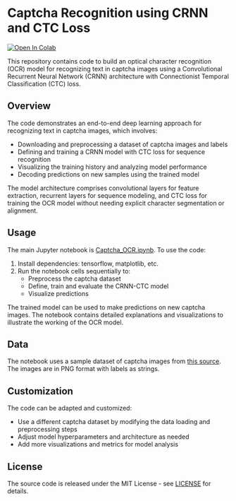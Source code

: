 # Captcha Recognition using CRNN and CTC Loss
[![Open In Colab](https://colab.research.google.com/assets/colab-badge.svg)](https://colab.research.google.com/drive/1haykGyhrtkJkV5GlDMdrJstnvj0rYVmo?usp=sharing)

This repository contains code to build an optical character recognition (OCR) model for recognizing text in captcha images using a Convolutional Recurrent Neural Network (CRNN) architecture with Connectionist Temporal Classification (CTC) loss.

## Overview

The code demonstrates an end-to-end deep learning approach for recognizing text in captcha images, which involves:

- Downloading and preprocessing a dataset of captcha images and labels
- Defining and training a CRNN model with CTC loss for sequence recognition
- Visualizing the training history and analyzing model performance
- Decoding predictions on new samples using the trained model

The model architecture comprises convolutional layers for feature extraction, recurrent layers for sequence modeling, and CTC loss for training the OCR model without needing explicit character segmentation or alignment.

## Usage

The main Jupyter notebook is [Captcha_OCR.ipynb](https://github.com/EVOL-ution/Captcha-Recognition-using-CRNN/blob/main/Captcha_OCR.ipynb). To use the code:

1. Install dependencies: tensorflow, matplotlib, etc.
2. Run the notebook cells sequentially to:
   - Preprocess the captcha dataset
   - Define, train and evaluate the CRNN-CTC model
   - Visualize predictions

The trained model can be used to make predictions on new captcha images. The notebook contains detailed explanations and visualizations to illustrate the working of the OCR model.

## Data

The notebook uses a sample dataset of captcha images from [this source](https://github.com/AakashKumarNain/CaptchaCracker). The images are in PNG format with labels as strings.

## Customization

The code can be adapted and customized:

- Use a different captcha dataset by modifying the data loading and preprocessing steps
- Adjust model hyperparameters and architecture as needed
- Add more visualizations and metrics for model analysis


## License

The source code is released under the MIT License - see [LICENSE](https://raw.githubusercontent.com/EVOL-ution/Captcha-Recognition-using-CRNN/main/LICENSE) for details.

